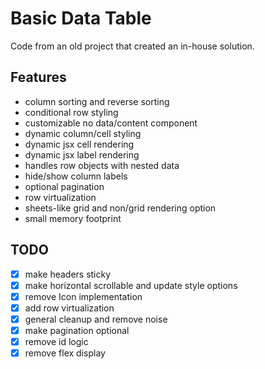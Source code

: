 # Basic Data Table

Code from an old project that created an in-house solution.

## Features
- column sorting and reverse sorting
- conditional row styling
- customizable no data/content component
- dynamic column/cell styling
- dynamic jsx cell rendering
- dynamic jsx label rendering
- handles row objects with nested data
- hide/show column labels
- optional pagination
- row virtualization
- sheets-like grid and non/grid rendering option
- small memory footprint

## TODO
- [x] make headers sticky
- [x] make horizontal scrollable and update style options
- [x] remove Icon implementation
- [x] add row virtualization
- [x] general cleanup and remove noise
- [x] make pagination optional
- [x] remove id logic
- [x] remove flex display
